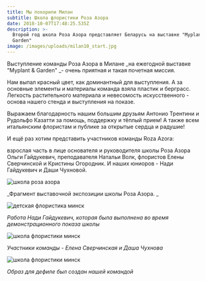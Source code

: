 ```yaml
---
title: Мы покорили Милан
subtitle: Школа флористики Роза Азора
date: 2018-10-07T17:48:25.535Z
description: >-
  Второй год школа Роза Азора представляет Беларусь на выставке "Myplant &
  Garden" 
image: /images/uploads/milan10_start.jpg
---
```

Выступление команды Роза Азора  в Милане _на ежегодной выставке "Myplant & Garden" _- очень приятная и такая почетная миссия. 

Нам выпал красный цвет, как доминантный для выступления. А за основные элементы и материалы команда взяла пластик и берграсс. Легкость растительного материала и невесомость искусственного - основа нашего стенда и выступления на показе.

Выражаем благодарность нашим большим друзьям Антонио Трентини и Рудольфо Казатти за помощь, поддержку и тёплый прием!  А также всем итальянским флористам и публике за открытые сердца и радушие!

И ещё раз хотим представить участников команды Roza Azora:

взрослая часть в лице основателя и руководителя школы Роза Азора Ольги Гайдукевич, преподавателя Натальи Волк, флористов Елены Сверчинской и Кристины Огородник. И наших юниоров - Нади Гайдукевич и Даши Чухновой.

![школа роза азора](/images/uploads/milan1.jpg)

_Фрагмент выставочной экспозиции школы Роза Азора. _

![детская флористика минск](/images/uploads/milan4.jpg)

_Работа Нади Гайдукевич, которая была выполнена во время демонстрационного показа школы_

![школа флористики минск](/images/uploads/milan5.jpg)

_Участники команды - Елена Сверчинская и Даша Чухнова_

![школа флористики минск](/images/uploads/milan3.jpg)

_Образ для дефиле был создан нашей командой_

